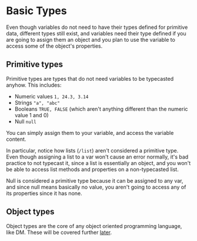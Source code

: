 # Basic Types

Even though variables do not need to have their types defined for primitive data, different types still exist, and variables need their type defined if you are going to assign them an object and you plan to use the variable to access some of the object's properties.

## Primitive types
Primitive types are types that do not need variables to be typecasted anyhow. This includes:

* Numeric values `1, 24.3, 3.14`
* Strings `"a", "abc"`
* Booleans `TRUE, FALSE` (which aren't anything different than the numeric value 1 and 0)
* Null `null`

You can simply assign them to your variable, and access the variable content. 

In particular, notice how lists (`/list`) aren't considered a primitive type. Even though assigning a list to a var won't cause an error normally, it's bad practice to not typecast it, since a list is essentially an object, and you won't be able to access list methods and properties on a non-typecasted list.

Null is considered a primitive type because it can be assigned to any var, and since null means basically no value, you aren't going to access any of its properties since it has none.

## Object types
Object types are the core of any object oriented programming language, like DM. These will be covered further [later](./Objects.md).
